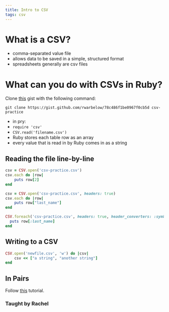 ```yaml
---
title: Intro to CSV
tags: csv
---
```


# What is a CSV?

* comma-separated value file
* allows data to be saved in a simple, structured format
* spreadsheets generally are csv files

# What can you do with CSVs in Ruby?

Clone [this](https://gist.github.com/rwarbelow/78c486f1be0967f0cb5d) gist with the following command:

`git clone https://gist.github.com/rwarbelow/78c486f1be0967f0cb5d csv-practice`

* in pry:
* `require 'csv'`
* `CSV.read('filename.csv')`
* Ruby stores each table row as an array
* every value that is read in by Ruby comes in as a string

## Reading the file line-by-line

```ruby
csv = CSV.open('csv-practice.csv')
csv.each do |row|
	puts row[2]
end
```

```ruby
csv = CSV.open('csv-practice.csv', headers: true)
csv.each do |row|
	puts row["last_name"]
end
```

```ruby
CSV.foreach('csv-practice.csv', headers: true, header_converters: :symbol) do |row|
  puts row[:last_name]
end
```

## Writing to a CSV

```ruby
CSV.open('newfile.csv', 'w') do |csv|
	csv << ["a string", "another string"]  
end  
```

## In Pairs

Follow [this](http://www.sitepoint.com/guide-ruby-csv-library-part/) tutorial.

### Taught by Rachel

